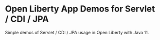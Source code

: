 # Open Liberty App Demos for Servlet / CDI / JPA 

Simple demos of Servlet / CDI / JPA usage in Open Liberty with Java 11.
